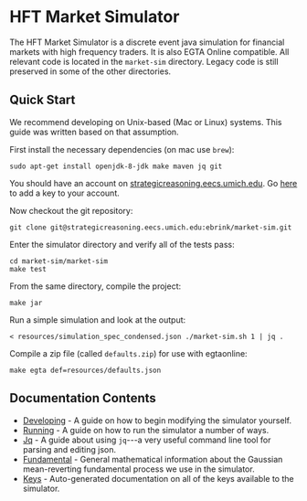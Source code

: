 HFT Market Simulator
====================

The HFT Market Simulator is a discrete event java simulation for financial markets with high frequency traders.
It is also EGTA Online compatible.
All relevant code is located in the `market-sim` directory.
Legacy code is still preserved in some of the other directories.

Quick Start
-----------

We recommend developing on Unix-based (Mac or Linux) systems.
This guide was written based on that assumption.

First install the necessary dependencies (on mac use `brew`):
```
sudo apt-get install openjdk-8-jdk make maven jq git
```

You should have an account on [strategicreasoning.eecs.umich.edu](https://strategicreasoning.eecs.umich.edu).
Go [here](https://strategicreasoning.eecs.umich.edu/profile/keys) to add a key to your account.

Now checkout the git repository:
```
git clone git@strategicreasoning.eecs.umich.edu:ebrink/market-sim.git
```

Enter the simulator directory and verify all of the tests pass:
```
cd market-sim/market-sim
make test
```

From the same directory, compile the project:
```
make jar
```

Run a simple simulation and look at the output:
```
< resources/simulation_spec_condensed.json ./market-sim.sh 1 | jq .
```

Compile a zip file (called `defaults.zip`) for use with egtaonline:
```
make egta def=resources/defaults.json
```


Documentation Contents
----------------------

- [Developing](docs/developing.md) - A guide on how to begin modifying the simulator yourself.
- [Running](docs/running.md) - A guide on how to run the simulator a number of ways.
- [Jq](docs/jq.md) - A guide about using `jq`---a very useful command line tool for parsing and editing json.
- [Fundamental](docs/fundamental.md) - General mathematical information about the Gaussian mean-reverting fundamental process we use in the simulator.
- [Keys](docs/keys.md) - Auto-generated documentation on all of the keys available to the simulator.
